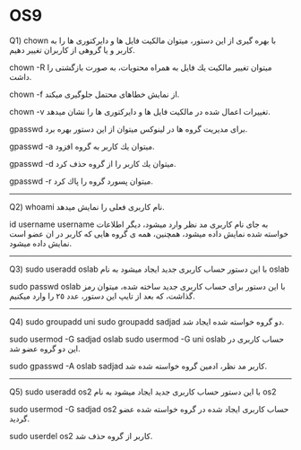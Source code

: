 # OS9
Q1)
chown
با بهره گيرى از اين دستور، ميتوان مالكيت فايل ها و دايركتورى ها را به كاربر و يا گروهى از كاربران تغيير دهيم.

chown -R 
ميتوان تغيير مالكيت يك فايل به همراه محتويات، به صورت بازگشتى را داشت.

chown -f
 از نمايش خطاهاى محتمل جلوگيرى ميكند.
 
chown -v
تغييرات اعمال شده در مالكيت فايل ها و دايركتورى ها را نشان ميدهد.

gpasswd
براى مديريت گروه ها در لينوكس ميتوان از اين دستور بهره برد.

gpasswd -a
ميتوان يك كاربر به گروه افزود.

gpasswd -d
ميتوان يك كاربر را از گروه حذف كرد.

gpasswd -r
ميتوان پسورد گروه را پاك كرد.
****************************************************************************
Q2)
whoami
نام كاربرى فعلى را نمايش ميدهد.

id username
username به جاى 
نام كاربرى مد نظر وارد ميشود، ديگر اطلاعات خواسته شده نمايش داده ميشود، همچنين، همه ى گروه هايى كه كاربر در ان عضو است نمايش داده ميشود.
****************************************************************************
Q3)
sudo useradd oslab
با اين دستور حساب كاربرى جديد ايجاد ميشود به نام
oslab

sudo passwd oslab
با اين دستور براى حساب كاربرى جديد ساخته شده، ميتوان رمز گذاشت، كه بعد از تايپ اين دستور، عدد ٢٥ را وارد ميكنيم.
****************************************************************************
Q4)
sudo groupadd uni
sudo groupadd sadjad
دو گروه خواسته شده ايجاد شد.

sudo usermod -G sadjad oslab
sudo usermod -G uni oslab
حساب كاربرى در اين دو گروه عضو شد.

sudo gpasswd -A oslab sadjad
كاربر مد نظر، ادمين گروه خواسته شده شد.
****************************************************************************
Q5)
sudo useradd os2
با اين دستور حساب كاربرى جديد ايجاد ميشود به نام 
os2

sudo usermod -G sadjad os2
حساب كاربرى ايجاد شده در گروه خواسته شده عضو گرديد.

sudo userdel os2
كاربر از گروه حذف شد.

















